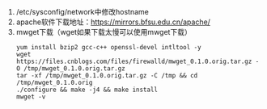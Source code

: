 1. /etc/sysconfig/network中修改hostname
2. apache软件下载地址：https://mirrors.bfsu.edu.cn/apache/
3. mwget下载（wget如果下载太慢可以使用mwget下载）
   ```text
   yum install bzip2 gcc-c++ openssl-devel intltool -y
   wget https://files.cnblogs.com/files/firewalld/mwget_0.1.0.orig.tar.gz -O /tmp/mwget_0.1.0.orig.tar.gz
   tar -xf /tmp/mwget_0.1.0.orig.tar.gz -C /tmp && cd /tmp/mwget_0.1.0.orig
   ./configure && make -j4 && make install
   mwget -v
   ```